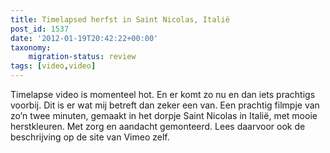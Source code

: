 ```yaml
---
title: Timelapsed herfst in Saint Nicolas, Italië
post_id: 1537
date: '2012-01-19T20:42:22+00:00'
taxonomy:
    migration-status: review
tags: [video,video]
---
```

Timelapse video is momenteel hot. En er komt zo nu en dan iets prachtigs voorbij. Dit is er wat mij betreft dan zeker een van. Een prachtig filmpje van zo’n twee minuten, gemaakt in het dorpje Saint Nicolas in Italië, met mooie herstkleuren. Met zorg en aandacht gemonteerd. Lees daarvoor ook de beschrijving op de site van Vimeo zelf.